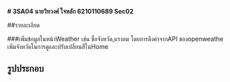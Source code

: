 **# 3SA04 นายวิทวงศ์ ใจหลัก 6210110689 Sec02**

##รายละเอียด

###เพิ่มข้อมูลในหน้าWeather เช่น ชื่อจังหวัด,แรงลม โดยการดึงค่าจากAPI ของopenweathe เพิ่มจังหวัดในการดูและปรับเปลี่ยนสีในHome 

## รูปประกอบ
